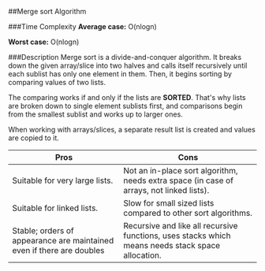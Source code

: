 ##Merge sort Algorithm

###Time Complexity
**Average case:** O(nlogn)

**Worst case:** O(nlogn)

###Description
Merge sort is a divide-and-conquer algorithm. It breaks down the given array/slice into two halves and calls itself recursively
until each sublist has only one element in them. Then, it begins sorting by comparing values of two lists.

The comparing works if and only if the lists are **SORTED**. That's why lists are broken down to single element sublists first,
and comparisons begin from the smallest sublist and works up to larger ones.

When working with arrays/slices, a separate result list is created and values are copied to it.


| Pros  | Cons |
| ---- | ---- |
| Suitable for very large lists.  | Not an in-place sort algorithm, needs extra space (in case of arrays, not linked lists).|
| Suitable for linked lists. | Slow for small sized lists compared to other sort algorithms. |
| Stable; orders of appearance are maintained even if there are doubles | Recursive and like all recursive functions, uses stacks which means needs stack space allocation. |
